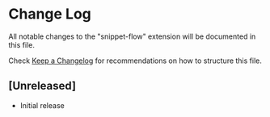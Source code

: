 # Change Log

All notable changes to the "snippet-flow" extension will be documented in this file.

Check [Keep a Changelog](http://keepachangelog.com/) for recommendations on how to structure this file.

## [Unreleased]

- Initial release